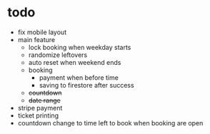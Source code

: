 # todo
- fix mobile layout
- main feature
  - lock booking when weekday starts
  - randomize leftovers
  - auto reset when weekend ends
  - booking
    - payment when before time
    - saving to firestore after success
  - ~~countdown~~
  - ~~date range~~
- stripe payment
- ticket printing
- countdown change to time left to book when booking are open